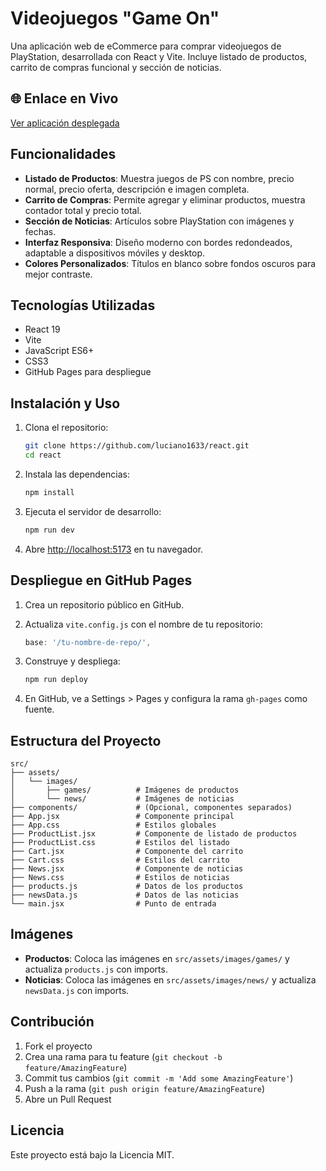 # Videojuegos "Game On"

Una aplicación web de eCommerce para comprar videojuegos de PlayStation, desarrollada con React y Vite. Incluye listado de productos, carrito de compras funcional y sección de noticias.

## 🌐 Enlace en Vivo

[Ver aplicación desplegada](https://luciano1633.github.io/react/)

## Funcionalidades

- **Listado de Productos**: Muestra juegos de PS con nombre, precio normal, precio oferta, descripción e imagen completa.
- **Carrito de Compras**: Permite agregar y eliminar productos, muestra contador total y precio total.
- **Sección de Noticias**: Artículos sobre PlayStation con imágenes y fechas.
- **Interfaz Responsiva**: Diseño moderno con bordes redondeados, adaptable a dispositivos móviles y desktop.
- **Colores Personalizados**: Títulos en blanco sobre fondos oscuros para mejor contraste.

## Tecnologías Utilizadas

- React 19
- Vite
- JavaScript ES6+
- CSS3
- GitHub Pages para despliegue

## Instalación y Uso

1. Clona el repositorio:
   ```bash
   git clone https://github.com/luciano1633/react.git
   cd react
   ```

2. Instala las dependencias:
   ```bash
   npm install
   ```

3. Ejecuta el servidor de desarrollo:
   ```bash
   npm run dev
   ```

4. Abre [http://localhost:5173](http://localhost:5173) en tu navegador.

## Despliegue en GitHub Pages

1. Crea un repositorio público en GitHub.

2. Actualiza `vite.config.js` con el nombre de tu repositorio:
   ```javascript
   base: '/tu-nombre-de-repo/',
   ```

3. Construye y despliega:
   ```bash
   npm run deploy
   ```

4. En GitHub, ve a Settings > Pages y configura la rama `gh-pages` como fuente.

## Estructura del Proyecto

```
src/
├── assets/
│   └── images/
│       ├── games/          # Imágenes de productos
│       └── news/           # Imágenes de noticias
├── components/             # (Opcional, componentes separados)
├── App.jsx                 # Componente principal
├── App.css                 # Estilos globales
├── ProductList.jsx         # Componente de listado de productos
├── ProductList.css         # Estilos del listado
├── Cart.jsx                # Componente del carrito
├── Cart.css                # Estilos del carrito
├── News.jsx                # Componente de noticias
├── News.css                # Estilos de noticias
├── products.js             # Datos de los productos
├── newsData.js             # Datos de las noticias
└── main.jsx                # Punto de entrada
```

## Imágenes

- **Productos**: Coloca las imágenes en `src/assets/images/games/` y actualiza `products.js` con imports.
- **Noticias**: Coloca las imágenes en `src/assets/images/news/` y actualiza `newsData.js` con imports.

## Contribución

1. Fork el proyecto
2. Crea una rama para tu feature (`git checkout -b feature/AmazingFeature`)
3. Commit tus cambios (`git commit -m 'Add some AmazingFeature'`)
4. Push a la rama (`git push origin feature/AmazingFeature`)
5. Abre un Pull Request

## Licencia

Este proyecto está bajo la Licencia MIT.
